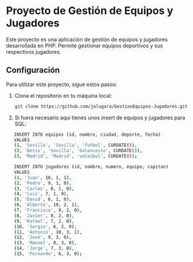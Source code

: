 # Proyecto de Gestión de Equipos y Jugadores

Este proyecto es una aplicación de gestión de equipos y jugadores desarrollada en PHP. Permite gestionar equipos deportivos y sus respectivos jugadores.

## Configuración

Para utilizar este proyecto, sigue estos pasos:

1. Clona el repositorio en tu máquina local:

   ```bash
   git clone https://github.com/jolugara/GestionEquipos-Jugadores.git
   ```
2. Si fuera necesario aqui tienes unos insert de equipos y jugadores para SQL:
```bash
   INSERT INTO equipos (id, nombre, ciudad, deporte, fecha) 
   VALUES 
   (1, 'Sevilla', 'Sevilla', 'futbol', CURDATE()),
   (2, 'Betis', 'Sevilla', 'baloncesto', CURDATE()),
   (3, 'Madrid', 'Madrid', 'voleibol', CURDATE());
 ```

```bash
   INSERT INTO jugadores (id, nombre, numero, equipo, capitan) 
   VALUES 
   (1, 'Juan', 10, 1, 1),
   (2, 'Pedro', 9, 1, 0),
   (3, 'Carlos', 8, 1, 0),
   (4, 'Luis', 7, 1, 0),
   (5, 'David', 6, 1, 0),
   (6, 'Alberto', 10, 2, 1),
   (7, 'Francisco', 9, 2, 0),
   (8, 'Javier', 8, 2, 0),
   (9, 'Rafael', 7, 2, 0),
   (10, 'Sergio', 6, 2, 0),
   (11, 'Antonio', 10, 3, 1),
   (12, 'José', 9, 3, 0),
   (13, 'Manuel', 8, 3, 0),
   (14, 'Jorge', 7, 3, 0),
   (15, 'Fernando', 6, 3, 0);

